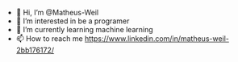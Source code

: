 - 👋 Hi, I’m @Matheus-Weil
- 👀 I’m interested in be a programer
- 🌱 I’m currently learning machine learning
- 📫 How to reach me https://www.linkedin.com/in/matheus-weil-2bb176172/

<!---
Matheus-Weil/Matheus-Weil is a ✨ special ✨ repository because its `README.md` (this file) appears on your GitHub profile.
You can click the Preview link to take a look at your changes.
--->
